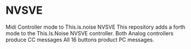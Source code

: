 # NVSVE
Midi Controller mode to This.is.noise NVSVE
This repository adds a forth mode to the This.Is.Noise NVSVE controller. 
Both Analog controllers produce CC messages
All 16 buttons product PC messages.
